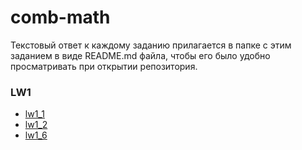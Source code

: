 # comb-math
Текстовый ответ к каждому заданию прилагается в папке с этим заданием в виде README.md файла, чтобы его было удобно просматривать при открытии репозитория.
### LW1
- [lw1_1](https://github.com/AkshachRd/comb-math/tree/master/lw1_1)
- [lw1_2](https://github.com/AkshachRd/comb-math/tree/master/lw1_2)
- [lw1_6](https://github.com/AkshachRd/comb-math/tree/master/lw1_6)
